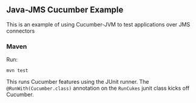 ## Java-JMS Cucumber Example

This is an example of using Cucumber-JVM to test applications over JMS connectors


### Maven

Run:

```
mvn test
```

This runs Cucumber features using the JUnit runner. The `@RunWith(Cucumber.class)` annotation on the `RunCukes` junit class
kicks off Cucumber.
